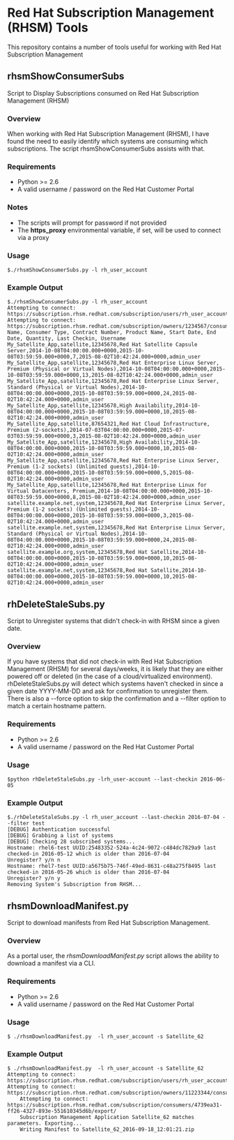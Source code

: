 # Red Hat Subscription Management (RHSM) Tools

This repository contains a number of tools useful for working with Red Hat Subscription Management

## rhsmShowConsumerSubs
Script to Display Subscriptions consumed on Red Hat Subscription Management (RHSM)

### Overview

When working with Red Hat Subscription Management (RHSM), I have found the need
to easily identify which systems are consuming which subscriptions. The script
rhsmShowConsumerSubs assists with that.

### Requirements

* Python >= 2.6
* A valid username / password on the Red Hat Customer Portal

### Notes

* The scripts will prompt for password if not provided
* The **https_proxy** environmental variable, if set, will be used to connect via a proxy

### Usage

~~~
$./rhsmShowConsumerSubs.py -l rh_user_account
~~~
### Example Output

~~~
$./rhsmShowConsumerSubs.py -l rh_user_account
Attempting to connect: https://subscription.rhsm.redhat.com/subscription/users/rh_user_account/owners/
Attempting to connect: https://subscription.rhsm.redhat.com/subscription/owners/1234567/consumers/
Name, Consumer Type, Contract Number, Product Name, Start Date, End Date, Quantity, Last Checkin, Username
My_Satellite_App,satellite,12345678,Red Hat Satellite Capsule Server,2014-10-08T04:00:00.000+0000,2015-10-08T03:59:59.000+0000,7,2015-08-02T10:42:24.000+0000,admin_user
My_Satellite_App,satellite,12345678,Red Hat Enterprise Linux Server, Premium (Physical or Virtual Nodes),2014-10-08T04:00:00.000+0000,2015-10-08T03:59:59.000+0000,13,2015-08-02T10:42:24.000+0000,admin_user
My_Satellite_App,satellite,12345678,Red Hat Enterprise Linux Server, Standard (Physical or Virtual Nodes),2014-10-08T04:00:00.000+0000,2015-10-08T03:59:59.000+0000,24,2015-08-02T10:42:24.000+0000,admin_user
My_Satellite_App,satellite,12345678,High Availability,2014-10-08T04:00:00.000+0000,2015-10-08T03:59:59.000+0000,10,2015-08-02T10:42:24.000+0000,admin_user
My_Satellite_App,satellite,87654321,Red Hat Cloud Infrastructure, Premium (2-sockets),2014-07-03T04:00:00.000+0000,2015-07-03T03:59:59.000+0000,3,2015-08-02T10:42:24.000+0000,admin_user
My_Satellite_App,satellite,12345678,High Availability,2014-10-08T04:00:00.000+0000,2015-10-08T03:59:59.000+0000,10,2015-08-02T10:42:24.000+0000,admin_user
My_Satellite_App,satellite,12345678,Red Hat Enterprise Linux Server, Premium (1-2 sockets) (Unlimited guests),2014-10-08T04:00:00.000+0000,2015-10-08T03:59:59.000+0000,5,2015-08-02T10:42:24.000+0000,admin_user
My_Satellite_App,satellite,12345678,Red Hat Enterprise Linux for Virtual Datacenters, Premium,2014-10-08T04:00:00.000+0000,2015-10-08T03:59:59.000+0000,8,2015-08-02T10:42:24.000+0000,admin_user
satellite.example.net,system,12345678,Red Hat Enterprise Linux Server, Premium (1-2 sockets) (Unlimited guests),2014-10-08T04:00:00.000+0000,2015-10-08T03:59:59.000+0000,3,2015-08-02T10:42:24.000+0000,admin_user
satellite.example.net,system,12345678,Red Hat Enterprise Linux Server, Standard (Physical or Virtual Nodes),2014-10-08T04:00:00.000+0000,2015-10-08T03:59:59.000+0000,24,2015-08-02T10:42:24.000+0000,admin_user
satellite.example.org,system,12345678,Red Hat Satellite,2014-10-08T04:00:00.000+0000,2015-10-08T03:59:59.000+0000,10,2015-08-02T10:42:24.000+0000,admin_user
satellite.example.net,system,12345678,Red Hat Satellite,2014-10-08T04:00:00.000+0000,2015-10-08T03:59:59.000+0000,10,2015-08-02T10:42:24.000+0000,admin_user
~~~



## rhDeleteStaleSubs.py
Script to Unregister systems that didn't check-in with RHSM since a given date.

### Overview

If you have systems that did not check-in with Red Hat Subscription Management
(RHSM) for several days/weeks, it is likely that they are either powered off
or deleted (in the case of a cloud/virtualized environment).
rhDeleteStaleSubs.py will detect which systems haven't checked in since a
given date YYYY-MM-DD and ask for confirmation to unregister them. There is
also a --force option to skip the confirmation and a --filter option to match
a certain hostname pattern.

### Requirements

* Python >= 2.6
* A valid username / password on the Red Hat Customer Portal

### Usage

~~~
$python rhDeleteStaleSubs.py -lrh_user-account --last-checkin 2016-06-05
~~~

### Example Output
~~~
$./rhDeleteStaleSubs.py -l rh_user_account --last-checkin 2016-07-04 --filter test
[DEBUG] Authentication successful
[DEBUG] Grabbing a list of systems
[DEBUG] Checking 28 subscribed systems...
Hostname: rhel6-test UUID:25483352-524a-4c24-9072-c484dc7829a9 last checked-in 2016-05-12 which is older than 2016-07-04
Unregister? y/n n
Hostname: rhel7-test UUID:a5675b75-746f-49ed-8631-c48a275f8495 last checked-in 2016-05-26 which is older than 2016-07-04
Unregister? y/n y
Removing System's Subscription from RHSM...
~~~


## rhsmDownloadManifest.py

Script to download manifests from Red Hat Subscription Management.

### Overview

As a portal user, the *rhsmDownloadManifest.py* script allows the ability to download a manifest via a CLI.

### Requirements

* Python >= 2.6
* A valid username / password on the Red Hat Customer Portal

### Usage

~~~
$ ./rhsmDownloadManifest.py  -l rh_user_account -s Satellite_62
~~~

### Example Output
~~~
$ ./rhsmDownloadManifest.py  -l rh_user_account -s Satellite_62
Attempting to connect: https://subscription.rhsm.redhat.com/subscription/users/rh_user_account/owners/
Attempting to connect: https://subscription.rhsm.redhat.com/subscription/owners/11223344/consumers/
	Attempting to connect: https://subscription.rhsm.redhat.com/subscription/consumers/4739ea31-ff26-4327-893e-551610345d6b/export/
	Subscription Management Application Satellite_62 matches parameters. Exporting...
	Writing Manifest to Satellite_62_2016-09-18_12:01:21.zip
~~~
